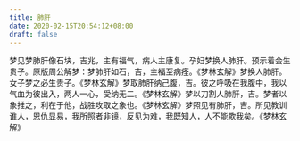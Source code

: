 ```yaml
---
title: 肺肝
date: 2020-02-15T20:54:12+08:00
draft: false
---
```


梦见梦肺肝像石块，吉兆，主有福气，病人主康复。孕妇梦换人肺肝。预示着会生贵子。原版周公解梦：梦肺肝如石，吉，主福至病痊。《梦林玄解》梦换人肺肝。女子梦之必生贵子。《梦林玄解》梦取肺肝纳己腹，吉。彼之呼吸在我腹中，我以气血为彼出入，两人一心，受纳无二。《梦林玄解》梦以刀割人肺肝，吉。梦者以象推之，利在于他，战胜攻取之象也。《梦林玄解》梦照见有肺肝，吉。所见教训谁人，恩仇显易，我所照者非镜，反见为难，我既知人，人不能欺我矣。《梦林玄解》